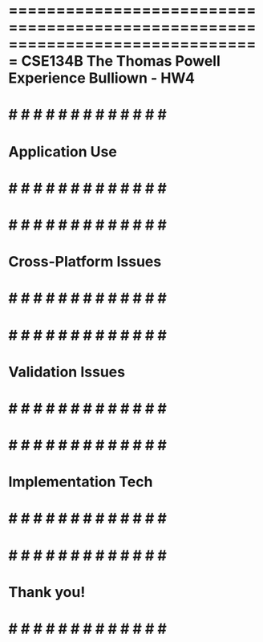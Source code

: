===============================================================================
                     CSE134B The Thomas Powell Experience
                               Bulliown - HW4
===============================================================================

# # # # # # # # # # # # # # # 
#      Application Use      #
# # # # # # # # # # # # # # #

# # # # # # # # # # # # # # # 
#   Cross-Platform Issues   #
# # # # # # # # # # # # # # #

# # # # # # # # # # # # # # # 
#     Validation Issues     #
# # # # # # # # # # # # # # #	

# # # # # # # # # # # # # # # 
#    Implementation Tech    #
# # # # # # # # # # # # # # #

# # # # # # # # # # # # # # # 
#        Thank you!         #
# # # # # # # # # # # # # # #

